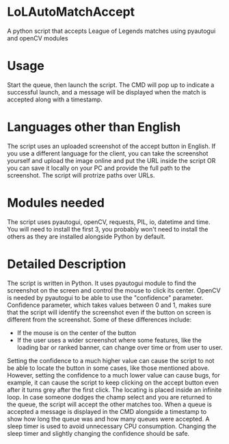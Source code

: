 # LoLAutoMatchAccept
A python script that accepts League of Legends matches using pyautogui and openCV modules

# Usage
Start the queue, then launch the script. The CMD will pop up to indicate a successful launch, and a message will be displayed when the match is accepted along with a timestamp.

# Languages other than English
The script uses an uploaded screenshot of the accept button in English. If you use a different language for the client, you can take the screenshot yourself and upload the image online and put the URL 
inside the script OR you can save it locally on your PC and provide the full path to the screenshot. The script will protrize paths over URLs.

# Modules needed
The script uses pyautogui, openCV, requests, PIL, io, datetime and time. You will need to install the first 3, you probably won't need to install the others as they are installed alongside Python by default.

# Detailed Description
The script is written in Python. It uses pyautogui module to find the screenshot on the screen and control the mouse to click its center. OpenCV is needed by pyautogui to be able to use the "confidence" 
parameter. Confidence parameter, which takes values between 0 and 1, makes sure that the script will identify the screenshot even if the button on screen is different from the screenshot. Some of these differences include:
- If the mouse is on the center of the button
- If the user uses a wider screenshot where some features, like the loading bar or ranked banner, can change over time or from user to user.

Setting the confidence to a much higher value can cause the script to not be able to locate the button in some cases, like those mentioned above. However, setting the confidence to a much lower value
can cause bugs, for example, it can cause the script to keep clicking on the accept button even after it turns grey after the first click. 
The locating is placed inside an infinite loop. In case someone dodges the champ select and you are returned to the queue, the script will accept the other matches too. When a queue is accepted a message
is displayed in the CMD alongside a timestamp to show how long the queue was and how many queues were accepted.
A sleep timer is used to avoid unnecessary CPU consumption.
Changing the sleep timer and slightly changing the confidence should be safe.

